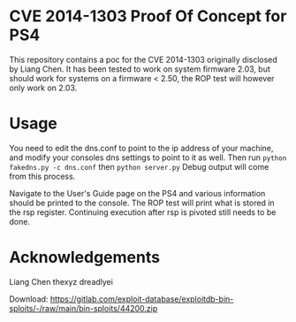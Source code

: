 CVE 2014-1303 Proof Of Concept for PS4
==============
This repository contains a poc for the CVE 2014-1303 originally disclosed by Liang Chen. It has been tested to work on system firmware 2.03, but should work for systems on a firmware < 2.50, the ROP test will however only work on 2.03.

Usage
==============
You need to edit the dns.conf to point to the ip address of your machine, and modify your consoles dns settings to point to it as well. Then run
`python fakedns.py -c dns.conf`
then
`python server.py`
Debug output will come from this process.

Navigate to the User's Guide page on the PS4 and various information should be printed to the console. The ROP test will print what is stored in the rsp register. Continuing execution after rsp is pivoted still needs to be done.

Acknowledgements
================
Liang Chen
thexyz
dreadlyei

Download: https://gitlab.com/exploit-database/exploitdb-bin-sploits/-/raw/main/bin-sploits/44200.zip